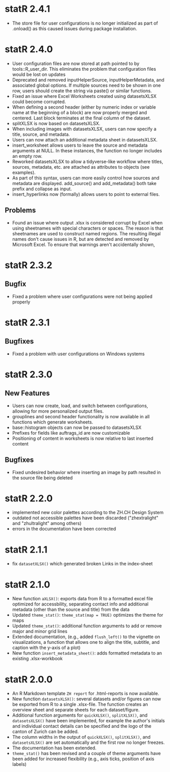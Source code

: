 # statR 2.4.1
* The store file for user configurations is no longer initialized as part of 
  .onload() as this caused issues during package installation.

# statR 2.4.0 
* User configuration files are now stored at path pointed to by 
  tools::R_user_dir. This eliminates the problem that configuration files would
  be lost on updates
* Deprecated and removed inputHelperSource, inputHelperMetadata, and associated 
  global options. If multiple sources need to be shown in one row, users should 
  create the string via paste() or similar functions.
* Fixed an issue where Excel Worksheets created using datasetsXLSX could become 
  corrupted.
* When defining a second header (either by numeric index or variable name at 
  the beginning of a block) are now properly merged and centered. Last block 
  terminates at the final column of the dataset.
* splitXLSX is now based on datasetsXLSX.
* When including images with datasetsXLSX, users can now specify a title, 
  source, and metadata.
* Users can now attach an additional metadata sheet in datasetsXLSX.
* insert_worksheet allows users to leave the source and metadata arguments at 
  NULL. In these instances, the function no longer includes an empty row.
* Reworked datasetsXLSX to allow a tidyverse-like workflow where titles, 
  sources, metadata, etc. are attached as attributes to objects (see examples).
* As part of this syntax, users can more easily control how sources and 
  metadata are displayed. add_source() and add_metadata() both take prefix and 
  collapse as input.
* insert_hyperlinks now (formally) allows users to point to external files.

## Problems 
* Found an issue where output .xlsx is considered corrupt by Excel when using
  sheetnames with special characters or spaces. The reason is that sheetnames 
  are used to construct named regions. The resulting illegal names don't cause
  issues in R, but are detected and removed by Microsoft Excel. To ensure that
  warnings aren't accidentally shown,

# statR 2.3.2

## Bugfix
* Fixed a problem where user configurations were not being applied properly

# statR 2.3.1

## Bugfixes
* Fixed a problem with user configurations on Windows systems

# statR 2.3.0

## New Features
* Users can now create, load, and switch between configurations, allowing for more personalized output files.
* grouplines and second header functionality is now available in all functions which generate worksheets.
* base::histogram objects can now be passed to datasetsXLSX
* Prefixes for fields like auftrags_id are now customizable
* Positioning of content in worksheets is now relative to last inserted content

## Bugfixes
* Fixed undesired behavior where inserting an image by path resulted in the source file being deleted

# statR 2.2.0

* implemented new color palettes according to the ZH.CH Design System 
* outdated not accessible palettes have been discarded ("zhextralight" and "zhultralight" among others)
* errors in the documentation have been corrected

# statR 2.1.1

* fix `datasetXLSX()` which generated broken Links in the index-sheet

# statR 2.1.0

* New function `aXLSX()`: exports data from R to a formatted excel file optimized for accessbility, separating contact info and additional metadata (other than the source and title) from the data
* Updated `theme_stat()`: `theme_stat(map = TRUE)` optimizes the theme for maps
* Updated `theme_stat()`: additional function arguments to add or remove major and minor grid lines
* Extended documentation, (e.g., added `flush_left()` to the vignette on visualizations, a function that allows one to align the title, subtitle, and caption with the y-axis of a plot)
* New function `insert_metadata_sheet()`: adds formatted metadata to an existing .xlsx-workbook

# statR 2.0.0

* An R Markdown template `ZH report` for .html-reports is now available.  
* New function `datasetsXLSX()`: several datasets and/or figures can now be exported from R to a single .xlsx-file. The function creates an overview sheet and separate sheets for each dataset/figure.
* Additional function arguments for `quickXLSX()`, `splitXLSX()`, and `datasetsXLSX()` have been implemented, for example the author's initials and individual contact details can be specified and the logo of the canton of Zurich can be added. 
* The column widths in the output of `quickXLSX()`, `splitXLSX()`, and `datasetsXLSX()` are set automatically and the first row no longer freezes. 
* The documentation has been extended.
* `theme_stat()` has been revised and a couple of theme arguments have been added for increased flexibility (e.g., axis ticks, position of axis labels)
